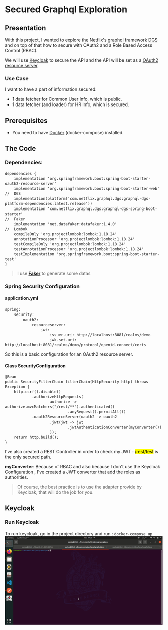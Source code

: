 # Secured Graphql Exploration
## Presentation
With this project, I wanted to explore the Netflix's graphql framework [DGS](https://netflix.github.io) and 
on top of that how to secure with OAuth2 and a Role Based Access Control (RBAC).

We will use [Keycloak](https://www.keycloak.org/) to secure the API and the API will be set as a [OAuth2 resource 
server](https://docs.spring.io/spring-security/reference/servlet/oauth2/resource-server/index.html).
### Use Case
I want to have a part of information secured:
* 1 data fetcher for Common User Info, which is public.
* 1 data fetcher (and loader) for HR Info, which is secured.

## Prerequisites
* You need to have [Docker](https://www.docker.com/get-started/) (docker-compose) installed.

## The Code
### Dependencies:

    dependencies {
        implementation 'org.springframework.boot:spring-boot-starter-oauth2-resource-server'
        implementation 'org.springframework.boot:spring-boot-starter-web'
    //	DGS
        implementation(platform('com.netflix.graphql.dgs:graphql-dgs-platform-dependencies:latest.release'))
        implementation 'com.netflix.graphql.dgs:graphql-dgs-spring-boot-starter'
    //	Faker
        implementation 'net.datafaker:datafaker:1.4.0'
    //	Lombok
        compileOnly 'org.projectlombok:lombok:1.18.24'
        annotationProcessor 'org.projectlombok:lombok:1.18.24'
        testCompileOnly 'org.projectlombok:lombok:1.18.24'
        testAnnotationProcessor 'org.projectlombok:lombok:1.18.24'
        testImplementation 'org.springframework.boot:spring-boot-starter-test'
    }
> I use **[Faker](https://www.datafaker.net/documentation/getting-started/)** to generate some datas 

### Spring Security Configuration
#### application.yml
    spring:
        security:
            oauth2:
                resourceserver:
                    jwt:
                        issuer-uri: http://localhost:8081/realms/demo
                        jwk-set-uri: http://localhost:8081/realms/demo/protocol/openid-connect/certs
So this is a basic configuration for an OAuth2 resource server.
#### Class SecurityConfiguration

    @Bean
    public SecurityFilterChain filterChain(HttpSecurity http) throws Exception {
        http.csrf().disable()
                .authorizeHttpRequests(
                        authorize -> authorize.mvcMatchers("/rest/**").authenticated()
                                .anyRequest().permitAll())
                .oauth2ResourceServer(oauth2 -> oauth2
                        .jwt(jwt -> jwt
                                .jwtAuthenticationConverter(myConverter())
                        ));
        return http.build();
    }
I've also created a REST Controller in order to check my JWT : <mark>/rest/test</mark> is the only secured path.

**myConverter**: Because of RBAC and also because I don't use the Keycloak Configuration
, I've created a JWT converter that add the roles as authorities. 

> Of course, the best practice is to use the adapter provide by Keycloak, that will do the job for you.

## Keycloak 
### Run Keycloak
To run keycloak, go in the project directory and run : 
`docker-compose up`
![docker](/readme/dockerg.gif)


